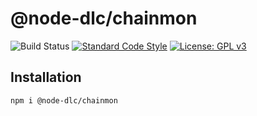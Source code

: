 # @node-dlc/chainmon

![Build Status](https://github.com/AtomicFinance/node-dlc/actions/workflows/main.yml/badge.svg)
[![Standard Code Style](https://img.shields.io/badge/codestyle-standard-brightgreen.svg)](https://github.com/standard/standard)
[![License: GPL v3](https://img.shields.io/badge/License-GPLv3-blue.svg)](../../LICENSE)

## Installation

```bash
npm i @node-dlc/chainmon
```
